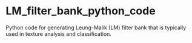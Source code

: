 # LM_filter_bank_python_code
Python code for generating Leung-Malik (LM) filter bank that is typically used in texture analysis and classification.
